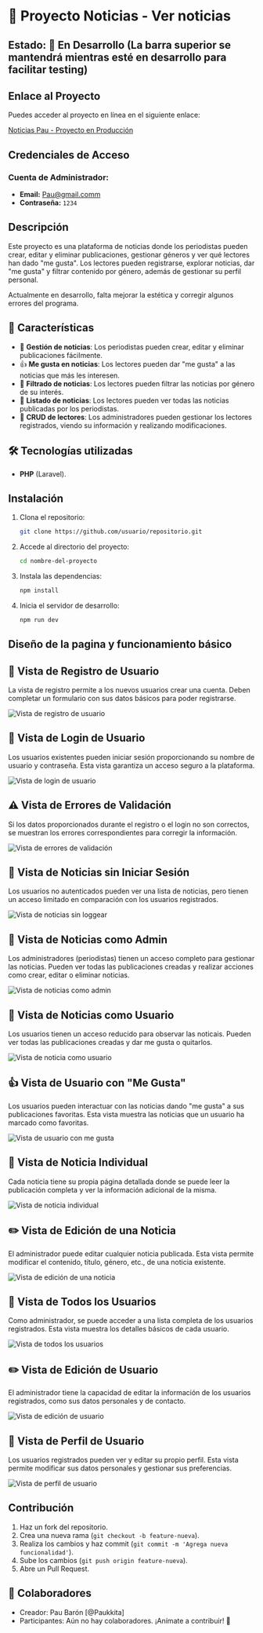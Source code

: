 # 📰  Proyecto Noticias - Ver noticias
## Estado: 🚧 En Desarrollo (La barra superior se mantendrá mientras esté en desarrollo para facilitar testing)

## Enlace al Proyecto

Puedes acceder al proyecto en línea en el siguiente enlace:

[Noticias Pau - Proyecto en Producción](https://noticias-production-d414.up.railway.app)

## Credenciales de Acceso

### Cuenta de Administrador:

- **Email:** [Pau@gmail.comm](mailto:Pau@gmail.com)
- **Contraseña:** `1234`

## Descripción
Este proyecto es una plataforma de noticias donde los periodistas pueden crear, editar y eliminar publicaciones, gestionar géneros y ver qué lectores han dado "me gusta". Los lectores pueden registrarse, explorar noticias, dar "me gusta" y filtrar contenido por género, además de gestionar su perfil personal.

Actualmente en desarrollo, falta mejorar la estética y corregir algunos errores del programa.

## 🌟 Características  
- 📰 **Gestión de noticias**: Los periodistas pueden crear, editar y eliminar publicaciones fácilmente.
- 👍 **Me gusta en noticias**: Los lectores pueden dar "me gusta" a las noticias que más les interesen.
- 📂 **Filtrado de noticias**: Los lectores pueden filtrar las noticias por género de su interés.
- 📅 **Listado de noticias**: Los lectores pueden ver todas las noticias publicadas por los periodistas.
- 📝 **CRUD de lectores**: Los administradores pueden gestionar los lectores registrados, viendo su información y realizando modificaciones.

## 🛠️ Tecnologías utilizadas

- **PHP** (Laravel).

## Instalación
1. Clona el repositorio:
   ```sh
   git clone https://github.com/usuario/repositorio.git
   ```
2. Accede al directorio del proyecto:
   ```sh
   cd nombre-del-proyecto
   ```
3. Instala las dependencias:
   ```sh
   npm install
   ```
4. Inicia el servidor de desarrollo:
   ```sh
   npm run dev
   ```

## Diseño de la pagina y funcionamiento básico
## 🔑 Vista de Registro de Usuario
La vista de registro permite a los nuevos usuarios crear una cuenta. Deben completar un formulario con sus datos básicos para poder registrarse.

![Vista de registro de usuario](https://github.com/user-attachments/assets/ba5a1952-bdfb-4fc9-ad04-fe304579c57d)

## 🔐 Vista de Login de Usuario
Los usuarios existentes pueden iniciar sesión proporcionando su nombre de usuario y contraseña. Esta vista garantiza un acceso seguro a la plataforma.

![Vista de login de usuario](https://github.com/user-attachments/assets/aa20fd43-d2b4-423b-b27d-e13e54c96d95)

## ⚠️ Vista de Errores de Validación
Si los datos proporcionados durante el registro o el login no son correctos, se muestran los errores correspondientes para corregir la información.

![Vista de errores de validación](https://github.com/user-attachments/assets/91902f2f-2047-43c8-b1d6-75870e0e319b)

## 📰 Vista de Noticias sin Iniciar Sesión
Los usuarios no autenticados pueden ver una lista de noticias, pero tienen un acceso limitado en comparación con los usuarios registrados.

![Vista de noticias sin loggear](https://github.com/user-attachments/assets/4c33973b-62e1-44cb-9ee5-0a9736b39857)


## 📝 Vista de Noticias como Admin
Los administradores (periodistas) tienen un acceso completo para gestionar las noticias. Pueden ver todas las publicaciones creadas y realizar acciones como crear, editar o eliminar noticias.

![Vista de noticias como admin](https://github.com/user-attachments/assets/9bb744b9-56d5-4b1d-86ad-e4e0ba304a4d)

## 📝 Vista de Noticias como Usuario
Los usuarios tienen un acceso reducido para observar las noticais. Pueden ver todas las publicaciones creadas y dar me gusta o quitarlos.

![Vista de noticia como usuario](https://github.com/user-attachments/assets/971ddd35-ed17-4e29-833e-04795a785fd0)


## 👍 Vista de Usuario con "Me Gusta"
Los usuarios pueden interactuar con las noticias dando "me gusta" a sus publicaciones favoritas. Esta vista muestra las noticias que un usuario ha marcado como favoritas.

![Vista de usuario con me gusta](https://github.com/user-attachments/assets/d1e401e3-7f41-41cd-8499-8fedbe5e1284)

## 📰 Vista de Noticia Individual
Cada noticia tiene su propia página detallada donde se puede leer la publicación completa y ver la información adicional de la misma.

![Vista de noticia individual](https://github.com/user-attachments/assets/d0d66f63-a749-4ee6-8b43-2425266c5ea2)

## ✏️ Vista de Edición de una Noticia
El administrador puede editar cualquier noticia publicada. Esta vista permite modificar el contenido, título, género, etc., de una noticia existente.

![Vista de edición de una noticia](https://github.com/user-attachments/assets/6e5f63f2-c407-4473-bb86-9f503046dc21)

## 👥 Vista de Todos los Usuarios
Como administrador, se puede acceder a una lista completa de los usuarios registrados. Esta vista muestra los detalles básicos de cada usuario.

![Vista de todos los usuarios](https://github.com/user-attachments/assets/f4b53cc6-be61-4683-837c-3e97ec180b1a)

## ✏️ Vista de Edición de Usuario
El administrador tiene la capacidad de editar la información de los usuarios registrados, como sus datos personales y de contacto.

![Vista de edición de usuario](https://github.com/user-attachments/assets/12cee33e-f9cc-4517-aa39-bbf86304d48b)

## 👤 Vista de Perfil de Usuario
Los usuarios registrados pueden ver y editar su propio perfil. Esta vista permite modificar sus datos personales y gestionar sus preferencias.

![Vista de perfil de usuario](https://github.com/user-attachments/assets/c205deb2-d7e4-43c2-9c09-31d46c8fc82e)


## Contribución
1. Haz un fork del repositorio.
2. Crea una nueva rama (`git checkout -b feature-nueva`).
3. Realiza los cambios y haz commit (`git commit -m 'Agrega nueva funcionalidad'`).
4. Sube los cambios (`git push origin feature-nueva`).
5. Abre un Pull Request.


## 👥 Colaboradores
- Creador: Pau Barón [@Paukkita]
- Participantes: Aún no hay colaboradores. ¡Anímate a contribuir! 🚀
